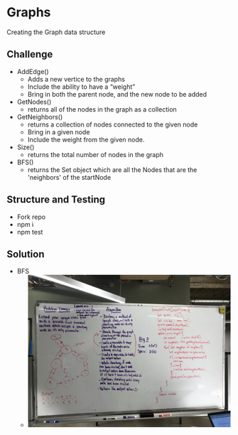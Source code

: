 # Graphs
Creating the Graph data structure

## Challenge
* AddEdge()
  * Adds a new vertice to the graphs
  * Include the ability to have a “weight”
  * Bring in both the parent node, and the new node to be added
* GetNodes()
  * returns all of the nodes in the graph as a collection
* GetNeighbors()
  * returns a collection of nodes connected to the given node
  * Bring in a given node
  * Include the weight from the given node.
* Size()
  * returns the total number of nodes in the graph
* BFS()
  * returns the Set object which are all the Nodes that are the 'neighbors' of the startNode

## Structure and Testing
* Fork repo
* npm i
* npm test

## Solution
  * BFS 
    * <img src="assets/bfs.jpg" />